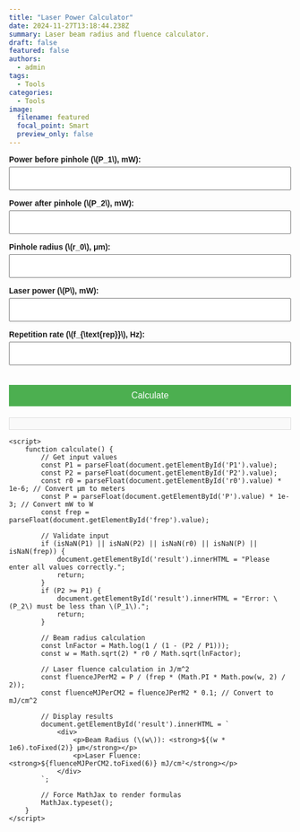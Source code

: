 ```yaml
---
title: "Laser Power Calculator"
date: 2024-11-27T13:18:44.238Z
summary: Laser beam radius and fluence calculator.
draft: false
featured: false
authors:
  - admin
tags:
  - Tools
categories:
  - Tools
image:
  filename: featured
  focal_point: Smart
  preview_only: false
---
```


<!DOCTYPE html>
<html lang="en">
<head>
    <meta charset="UTF-8">
    <meta name="viewport" content="width=device-width, initial-scale=1.0">
    <title>Laser Beam Calculator</title>
    <!-- MathJax script without async -->
    <script id="MathJax-script" src="https://cdn.jsdelivr.net/npm/mathjax@3/es5/tex-mml-chtml.js"></script>
    <style>
        body {
            font-family: Arial, sans-serif;
            margin: 20px;
            padding: 20px;
        }
        h1 {
            text-align: center;
            margin-bottom: 20px;
        }
        .form-group {
            margin-bottom: 15px;
        }
        label {
            font-weight: bold;
            margin-bottom: 5px;
            display: block;
        }
        input {
            width: 100%;
            padding: 10px;
            font-size: 16px;
            box-sizing: border-box;
        }
        button {
            margin-top: 20px;
            padding: 10px 20px;
            background-color: #4CAF50;
            color: white;
            border: none;
            cursor: pointer;
            font-size: 16px;
            width: 100%;
        }
        button:hover {
            background-color: #45a049;
        }
        .result {
            margin-top: 20px;
            padding: 10px;
            border: 1px solid #ddd;
            background-color: #f9f9f9;
        }
    </style>
</head>
<body>
    <form id="calculator">
        <div class="form-group">
            <label for="P1">Power before pinhole (\(P_1\), mW):</label>
            <input type="number" id="P1" step="0.01" required>
        </div>
        <div class="form-group">
            <label for="P2">Power after pinhole (\(P_2\), mW):</label>
            <input type="number" id="P2" step="0.01" required>
        </div>
        <div class="form-group">
            <label for="r0">Pinhole radius (\(r_0\), μm):</label>
            <input type="number" id="r0" step="0.01" required>
        </div>
        <div class="form-group">
            <label for="P">Laser power (\(P\), mW):</label>
            <input type="number" id="P" step="0.01" required>
        </div>
        <div class="form-group">
            <label for="frep">Repetition rate (\(f_{\text{rep}}\), Hz):</label>
            <input type="number" id="frep" step="1" required>
        </div>
        <button type="button" onclick="calculate()">Calculate</button>
    </form>
    <div class="result" id="result"></div>

    <script>
        function calculate() {
            // Get input values
            const P1 = parseFloat(document.getElementById('P1').value);
            const P2 = parseFloat(document.getElementById('P2').value);
            const r0 = parseFloat(document.getElementById('r0').value) * 1e-6; // Convert μm to meters
            const P = parseFloat(document.getElementById('P').value) * 1e-3; // Convert mW to W
            const frep = parseFloat(document.getElementById('frep').value);

            // Validate input
            if (isNaN(P1) || isNaN(P2) || isNaN(r0) || isNaN(P) || isNaN(frep)) {
                document.getElementById('result').innerHTML = "Please enter all values correctly.";
                return;
            }
            if (P2 >= P1) {
                document.getElementById('result').innerHTML = "Error: \(P_2\) must be less than \(P_1\).";
                return;
            }

            // Beam radius calculation
            const lnFactor = Math.log(1 / (1 - (P2 / P1)));
            const w = Math.sqrt(2) * r0 / Math.sqrt(lnFactor);

            // Laser fluence calculation in J/m^2
            const fluenceJPerM2 = P / (frep * (Math.PI * Math.pow(w, 2) / 2));
            const fluenceMJPerCM2 = fluenceJPerM2 * 0.1; // Convert to mJ/cm^2

            // Display results
            document.getElementById('result').innerHTML = `
                <div>
                    <p>Beam Radius (\(w\)): <strong>${(w * 1e6).toFixed(2)} μm</strong></p>
                    <p>Laser Fluence: <strong>${fluenceMJPerCM2.toFixed(6)} mJ/cm²</strong></p>
                </div>
            `;

            // Force MathJax to render formulas
            MathJax.typeset();
        }
    </script>
</body>
</html>
